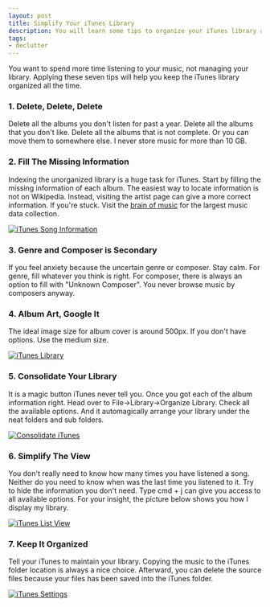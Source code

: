 ```yaml
---
layout: post
title: Simplify Your iTunes Library
description: You will learn some tips to organize your iTunes library and speed up your iTunes.
tags:
- declutter
---
```

You want to spend more time listening to your music, not managing your library. Applying these seven tips will help you keep the iTunes library organized all the time.

<!--more-->

### 1. Delete, Delete, Delete
Delete all the albums you don't listen for past a year. Delete all the albums that you don't like. Delete all the albums that is not complete. Or you can move them to somewhere else. I never store music for more than 10 GB.

### 2. Fill The Missing Information
Indexing the unorganized library is a huge task for iTunes. Start by filling the missing information of each album. The easiest way to locate information is not on Wikipedia. Instead, visiting the artist page can give a more correct information. If you're stuck. Visit the [brain of music][2] for the largest music data collection.

[2]: http://musicbrainz.org "Welcome to MusicBrainz! - MusicBrainz"

[ ![iTunes Song Information][img1] ](http://images.sayzlim.net/2010/12/itunes_song.jpg "iTunes Song Information")

[img1]: http://images.sayzlim.net/2010/12/itunes_song.jpg "iTunes Song Information"

### 3. Genre and Composer is Secondary
If you feel anxiety because the uncertain genre or composer. Stay calm. For genre, fill whatever you think is right. For composer, there is always an option to fill with "Unknown Composer". You never browse music by composers anyway.

### 4. Album Art, Google It
The ideal image size for album cover is around 500px. If you don't have options. Use the medium size.

[ ![iTunes Library][img2] ](http://images.sayzlim.net/2010/12/itunes_library.jpg "iTunes Library")

[img2]: http://images.sayzlim.net/2010/12/itunes_library.jpg "iTunes Library"

### 5. Consolidate Your Library
It is a magic button iTunes never tell you. Once you got each of the album information right. Head over to File->Library->Organize Library. Check all the available options. And it automagically arrange your library under the neat folders and sub folders.

[ ![Consolidate iTunes][img3] ](http://images.sayzlim.net/2010/12/itunes_consolidate.jpg "Consolidate iTunes")

[img3]: http://images.sayzlim.net/2010/12/itunes_consolidate.jpg "Consolidate iTunes"

### 6. Simplify The View
You don't really need to know how many times you have listened a song. Neither do you need to know when was the last time you listened to it. Try to hide the information you don't need. Type cmd + j can give you access to all available options. For your insight, the picture below shows you how I display my library.

[ ![iTunes List View][img6] ](http://images.sayzlim.net/2010/12/itunes_list.jpg "iTunes List View")

[img6]: http://images.sayzlim.net/2010/12/itunes_list.jpg "iTunes List View"

### 7. Keep It Organized
Tell your iTunes to maintain your library. Copying the music to the iTunes folder location is always a nice choice. Afterward, you can delete the source files because your files has been saved into the iTunes folder.

[ ![iTunes Settings][img7] ](http://images.sayzlim.net/2010/12/itunes_setting.jpg "iTunes Settings")

[img7]: http://images.sayzlim.net/2010/12/itunes_setting.jpg "iTunes Settings"